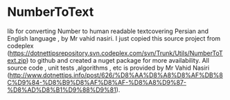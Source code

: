 # NumberToText
lib for converting Number to human readable textcovering Persian and English language , by Mr vahid nasiri.
I just copied this source project from codeplex (https://dotnettipsrepository.svn.codeplex.com/svn/Trunk/Utils/NumberToText.zip) to github and created a nuget package for more availability.
All source code , unit tests ,algorithms , etc is provided by Mr Vahid Nasiri (http://www.dotnettips.info/post/626/%D8%AA%D8%A8%D8%AF%DB%8C%D9%84-%D8%B9%D8%AF%D8%AF-%D8%A8%D9%87-%D8%AD%D8%B1%D9%88%D9%81).

